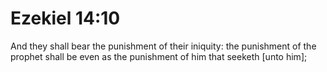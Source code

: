 # Ezekiel 14:10

And they shall bear the punishment of their iniquity: the punishment of the prophet shall be even as the punishment of him that seeketh [unto him];